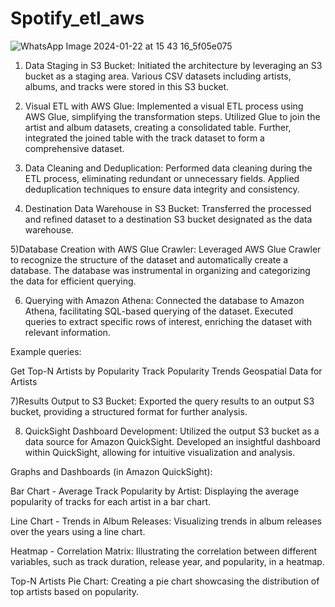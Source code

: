 # Spotify_etl_aws
![WhatsApp Image 2024-01-22 at 15 43 16_5f05e075](https://github.com/RahulTeja25/Spotify_etl_aws/assets/115322030/6d9cc093-1803-4417-a24e-97efa48fcaf1)


1) Data Staging in S3 Bucket:
Initiated the architecture by leveraging an S3 bucket as a staging area.
Various CSV datasets including artists, albums, and tracks were stored in this S3 bucket.

2) Visual ETL with AWS Glue:
Implemented a visual ETL process using AWS Glue, simplifying the transformation steps.
Utilized Glue to join the artist and album datasets, creating a consolidated table.
Further, integrated the joined table with the track dataset to form a comprehensive dataset.

3) Data Cleaning and Deduplication:
Performed data cleaning during the ETL process, eliminating redundant or unnecessary fields.
Applied deduplication techniques to ensure data integrity and consistency.

4) Destination Data Warehouse in S3 Bucket:
Transferred the processed and refined dataset to a destination S3 bucket designated as the data warehouse.

5)Database Creation with AWS Glue Crawler:
Leveraged AWS Glue Crawler to recognize the structure of the dataset and automatically create a database.
The database was instrumental in organizing and categorizing the data for efficient querying.

6) Querying with Amazon Athena:
Connected the database to Amazon Athena, facilitating SQL-based querying of the dataset.
Executed queries to extract specific rows of interest, enriching the dataset with relevant information.

Example queries:

Get Top-N Artists by Popularity
Track Popularity Trends
Geospatial Data for Artists

7)Results Output to S3 Bucket:
Exported the query results to an output S3 bucket, providing a structured format for further analysis.

8) QuickSight Dashboard Development:
Utilized the output S3 bucket as a data source for Amazon QuickSight.
Developed an insightful dashboard within QuickSight, allowing for intuitive visualization and analysis.

Graphs and Dashboards (in Amazon QuickSight):

Bar Chart - Average Track Popularity by Artist:
Displaying the average popularity of tracks for each artist in a bar chart.

Line Chart - Trends in Album Releases:
Visualizing trends in album releases over the years using a line chart.

Heatmap - Correlation Matrix:
Illustrating the correlation between different variables, such as track duration, release year, and popularity, in a heatmap.

Top-N Artists Pie Chart:
Creating a pie chart showcasing the distribution of top artists based on popularity.



